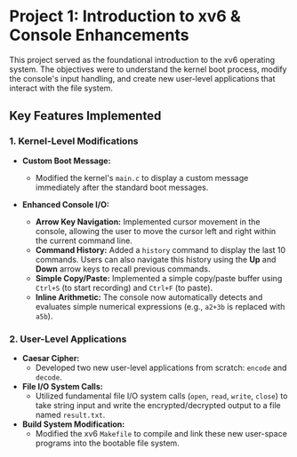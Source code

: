 # Project 1: Introduction to xv6 & Console Enhancements

This project served as the foundational introduction to the xv6 operating system. The objectives were to understand the kernel boot process, modify the console's input handling, and create new user-level applications that interact with the file system.

## Key Features Implemented

### 1. Kernel-Level Modifications

* **Custom Boot Message:**
    * Modified the kernel's `main.c` to display a custom message immediately after the standard boot messages.

* **Enhanced Console I/O:**
    * **Arrow Key Navigation:** Implemented cursor movement in the console, allowing the user to move the cursor left and right within the current command line.
    * **Command History:** Added a `history` command to display the last 10 commands. Users can also navigate this history using the **Up** and **Down** arrow keys to recall previous commands.
    * **Simple Copy/Paste:** Implemented a simple copy/paste buffer using `Ctrl+S` (to start recording) and `Ctrl+F` (to paste).
    * **Inline Arithmetic:** The console now automatically detects and evaluates simple numerical expressions (e.g., `a2+3b` is replaced with `a5b`).

### 2. User-Level Applications

* **Caesar Cipher:**
    * Developed two new user-level applications from scratch: `encode` and `decode`.
* **File I/O System Calls:**
    * Utilized fundamental file I/O system calls (`open`, `read`, `write`, `close`) to take string input and write the encrypted/decrypted output to a file named `result.txt`.
* **Build System Modification:**
    * Modified the xv6 `Makefile` to compile and link these new user-space programs into the bootable file system.
